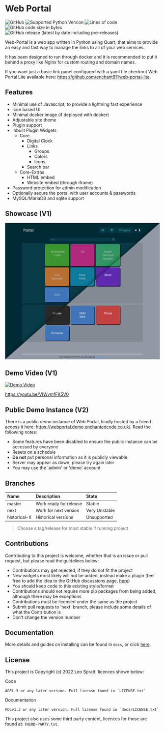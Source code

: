 # Web Portal
![GitHub](https://img.shields.io/github/license/enchant97/web-portal?style=flat-square)
![Supported Python Version](https://img.shields.io/badge/python%20version-3.10-blue?style=flat-square)
![Lines of code](https://img.shields.io/tokei/lines/github/enchant97/web-portal?style=flat-square)
![GitHub code size in bytes](https://img.shields.io/github/languages/code-size/enchant97/web-portal?style=flat-square)
![GitHub release (latest by date including pre-releases)](https://img.shields.io/github/v/release/enchant97/web-portal?include_prereleases&label=latest%20release&style=flat-square)

Web-Portal is a web app written in Python using Quart, that aims to provide an easy and fast way to manage the links to all of your web services.

It has been designed to run through docker and it is recommended to put it behind a proxy like Nginx for custom routing and domain names.

If you want just a basic link panel configured with a yaml file checkout Web Portal Lite available here: <https://github.com/enchant97/web-portal-lite>.

## Features
- Minimal use of Javascript, to provide a lightning fast experience
- Icon based UI
- Minimal docker image (if deployed with docker)
- Adjustable site theme
- Plugin support
- Inbuilt Plugin Widgets
  - Core
    - Digital Clock
    - Links
      - Groups
      - Colors
      - Icons
    - Search bar
  - Core-Extras
    - HTML embed
    - Website embed (through iframe)
- Password protection for admin modification
- Optionally secure the portal with user accounts & passwords
- MySQL/MariaDB and sqlite support

## Showcase (V1)
[![web-portal showcase image, showing dark and light themes](docs/assets/portal-view.png)](docs/assets/portal-view.png)

## Demo Video (V1)
[![Demo Video](https://img.youtube.com/vi/VIWvmfFK5V0/0.jpg)](https://youtu.be/VIWvmfFK5V0 "Demo Video")

<https://youtu.be/VIWvmfFK5V0>

## Public Demo Instance (V2)
There is a public demo instance of Web Portal, kindly hosted by a friend access it here: <https://webportal.demo.enchantedcode.co.uk/>. Read the following notes:

- Some features have been disabled to ensure the public instance can be accessed by everyone
- Resets on a schedule
- **Do not** put personal information as it is publicly viewable
- Server may appear as down, please try again later
- You may use the 'admin' or 'demo' account

## Branches
| Name         | Description            | State         |
| :----------- | :--------------------- | :------------ |
| master       | Work ready for release | Stable        |
| next         | Work for next version  | Very Unstable |
| historical-X | Historical versions    | Unsupported   |

> Choose a tag/release for most stable if running project

## Contributions
Contributing to this project is welcome, whether that is an issue or pull request, but please read the guidelines below:

- Contributions may get rejected, if they do not fit the project
- New widgets most likely will not be added, instead make a plugin (feel free to add the idea to the GitHub discussions page, [here](https://github.com/enchant97/web-portal/discussions/categories/ideas))
- You should keep code to this existing style/format
- Contributions should not require more pip packages from being added, although there may be exceptions
- Contributions must be licensed under the same as the project
- Submit pull requests to 'next' branch, please include some details of what the Contribution is
- Don't change the version number

## Documentation
More details and guides on installing can be found in `docs`, or click [here](docs/index.md).

## License
This project is Copyright (c) 2022 Leo Spratt, licences shown below:

Code

    AGPL-3 or any later version. Full license found in `LICENSE.txt`

Documentation

    FDLv1.3 or any later version. Full license found in `docs/LICENSE.txt`

This project also uses some third party content, licences for those are found at: `THIRD-PARTY.txt`.
